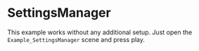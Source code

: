# SettingsManager

This example works without any additional setup. Just open the `Example_SettingsManager` scene and press play.
